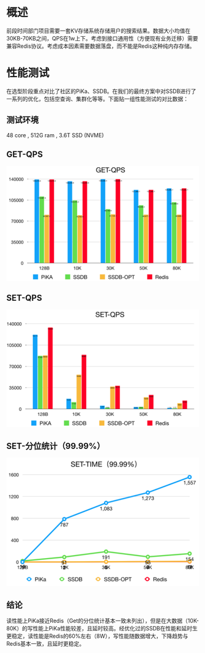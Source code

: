 # 概述

前段时间部门项目需要一套KV存储系统存储用户的搜索结果。数据大小均值在30KB-70KB之间，QPS在1w上下。考虑到接口通用性（方便现有业务迁移）需要兼容Redis协议。考虑成本因素需要数据落盘，而不能是Redis这种纯内存存储。


# 性能测试

在选型阶段重点对比了社区的PiKa、SSDB。在我们的最终方案中对SSDB进行了一系列的优化，包括空查询、集群化等等。下面贴一组性能测试的对比数据：

## 测试环境

48 core , 512G ram , 3.6T SSD (NVME)

## GET-QPS



<img src="../../images/ssdb_get_qps.png" alt="ssdb_get_qps" style="zoom:50%;" />



## SET-QPS

<img src="../../images/ssdb_set_qps.png" alt="ssdb_set_qps" style="zoom:50%;" />



## SET-分位统计（99.99%）



<img src="../../images/ssdb_time.png" alt="ssdb_time" style="zoom:50%;" />



## 结论

读性能上PiKa接近Redis（Get的分位统计基本一致未列出），但是在大数据（10K-80K）的写性能上PiKa性能较差，且延时较高。经优化过的SSDB在性能和延时生更稳定，读性能是Redis的60%左右（8W），写性能随数据增大，下降趋势与Redis基本一致，且延时更稳定。
